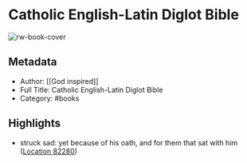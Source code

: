 # Catholic English-Latin Diglot Bible

![rw-book-cover](https://images-na.ssl-images-amazon.com/images/I/419X%2BI8JxRL._SL200_.jpg)

## Metadata
- Author: [[God inspired]]
- Full Title: Catholic English-Latin Diglot Bible
- Category: #books

## Highlights
- struck sad: yet because of his oath, and for them that sat with him ([Location 82280](https://readwise.io/to_kindle?action=open&asin=B004D4ZR16&location=82280))
